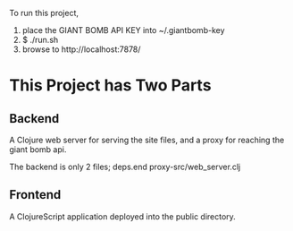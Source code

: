 

To run this project,

   1. place the GIANT BOMB API KEY into ~/.giantbomb-key
   2. $ ./run.sh
   3. browse to http://localhost:7878/
   
   
# This Project has Two Parts

## Backend

A Clojure web server for serving the site files, and a proxy for reaching the giant bomb api.

The backend is only 2 files;
   deps.end
   proxy-src/web_server.clj

## Frontend

A ClojureScript application deployed into the public directory.

